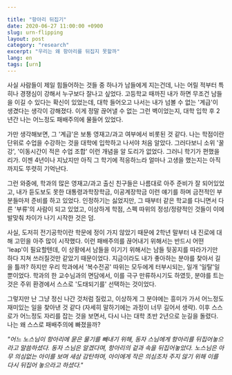 ```yaml
---

title: "항아리 뒤집기"
date: 2020-06-27 11:00:00 +0900
slug: urn-flipping
layout: post
category: "research"
excerpt: "우리는 왜 항아리를 뒤집지 못할까"
lang: en
tags: [urn]
---
```


사실 사람들이 제일 힘들어하는 것들 중 하나가 남들에게 지는건데, 나는 어릴 적부터 특히나 경쟁심이 강해서 누구보다 잘나고 싶었다. 고등학교 때까진 내가 하면 무조건 남들을 이길 수 있다는 확신이 있었는데, 대학 들어오고 나서는 내가 넘볼 수 없는 '계급'이 생겼다는 생각이 강해졌다. 이게 정말 끊어낼 수 없는 그런 벽이었는지, 대학 입학 후 2년간 나는 어느정도 패배주의에 물들어 있었다.

가만 생각해보면, 그 '계급'은 보통 영재고/과고 여부에서 비롯된 것 같다. 나는 학점이란 단위로 수업을 수강하는 것을 대학에 입학하고 나서야 처음 알았다. 그러다보니 소위 '꿀강', '이동시간이 적은 수업 조합' 이런 개념을 알 도리가 없었다. 그러니 학기가 편했을리가. 이젠 4년이나 지났지만 아직 그 학기에 적응하느라 얼마나 고생을 했는지는 아직까지도 뚜렷히 기억난다.

그런 와중에, 학과의 많은 영재고/과고 출신 친구들은 나름대로 아주 준비가 잘 되어있었고, 내가 듣도보도 못한 대통령과학장학금, 이공계장학금 이런 얘기를 하며 금전적인 부분들마저 준비를 하고 있었다. 인정하기는 싫었지만, 그 때부터 같은 학교를 다니면서 다른 '부류'의 사람이 되고 있었고, 이상하게 학점, 스펙 따위의 정성/정량적인 것들이 이에 발맞춰 차이가 나기 시작한 것은 덤.

사실, 도저히 전기공학이란 학문에 정이 가지 않았기 때문에 2학년 말부터 내 진로에 대해 고민을 아주 많이 시작했다. 이런 패배주의를 끊어내기 위해서는 반드시 어떤 'leap'이 필요할텐데, 이 상황에서 남들을 이기기 위해서는 남들 뒷꽁지를 따라가기만 하다 지쳐 쓰러질것만 같았기 때문이었다. 지금이라도 내가 좋아하는 분야를 찾아서 길을 틀까? 하지만 우리 학과에서 '복수전공' 따위는 모두에게 터부시되는, 일개 '일탈'일 뿐이었다. 학과의 한 교수님과의 면담에서, 이를 극구 만류하시기도 하였듯, 분야를 트는 것은 주위 환경에서 스스로 '도태되기를' 선택하는 것이었다.

그렇지만 난 그냥 정신 나간 것처럼 질렀고, 이상하게 그 분야에는 흥미가 가서 어느정도 재미있는 일을 찾아낸 것 같다 (자세히 말하기에는 과정이 너무 길어서 생략). 이후 스스로가 어느정도 자리를 잡는 것을 보면서, 다시 나는 대학 초반 2년으로 눈길을 돌렸다. 나는 왜 스스로 패배주의에 빠졌을까?

*"어느 노스님이 항아리에 묻은 물기를 빼내기 위해, 동자 스님에게 항아리를 뒤집어놓으라고 말씀하셨다. 동자 스님은 알겠다며, 항아리의 겉과 속을 뒤집어놓았다. 노스님은 아무 의심없는 아이를 보며 새삼 감탄하며, 아이에게 작은 의심조차 주지 않기 위해 이를 다시 뒤집어 놓으라고 하셨다."*

